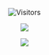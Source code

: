 <p align="center">
  <img alt="Visitors" src="https://komarev.com/ghpvc/?username=Turismoo&style=flat&labelColor=black&logo=github&label=Profile+Views&color=0d8ce0"/>
</p>


<p align="center">
  <img src="https://discord.c99.nl/widget/theme-3/945620597818417215.png" />
</p>


<p align="center">
  <img src="https://github-readme-stats.vercel.app/api?username=Defuser81&&show_icons=true&&count_private=true&title_color=F7B065&icon_color=F7B065&text_color=f9e6d8&bg_color=45,6B0B5E,680729&hide_border=true">
</p>

